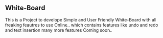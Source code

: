 ## White-Board
This is a Project to develope  Simple and User Friendly White-Board with all freaking feautres to use Online.. which contains features like undo and redo and text insertion many more features Coming soon..



